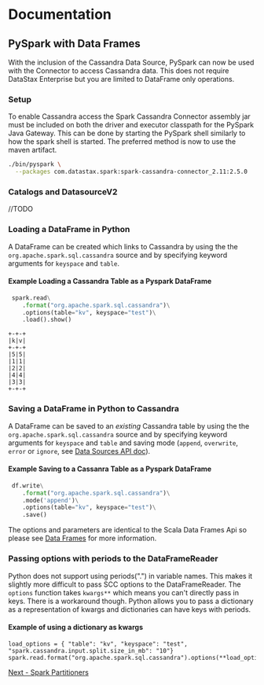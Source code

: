 # Documentation

## PySpark with Data Frames

With the inclusion of the Cassandra Data Source, PySpark can now be used with the Connector to 
access Cassandra data. This does not require DataStax Enterprise but you are limited to DataFrame
only operations.

### Setup

To enable Cassandra access the Spark Cassandra Connector assembly jar must be included on both the
driver and executor classpath for the PySpark Java Gateway. This can be done by starting the PySpark
shell similarly to how the spark shell is started. The preferred method is now to use the maven artifact.

```bash
./bin/pyspark \
  --packages com.datastax.spark:spark-cassandra-connector_2.11:2.5.0
```

### Catalogs and DatasourceV2
//TODO

### Loading a DataFrame in Python

A DataFrame can be created which links to Cassandra by using the the `org.apache.spark.sql.cassandra` 
source and by specifying keyword arguments for `keyspace` and `table`.

#### Example Loading a Cassandra Table as a Pyspark DataFrame
```python
 spark.read\
    .format("org.apache.spark.sql.cassandra")\
    .options(table="kv", keyspace="test")\
    .load().show()
```

```
+-+-+
|k|v|
+-+-+
|5|5|
|1|1|
|2|2|
|4|4|
|3|3|
+-+-+
```

### Saving a DataFrame in Python to Cassandra

A DataFrame can be saved to an *existing* Cassandra table by using the the `org.apache.spark.sql.cassandra` source and by specifying keyword arguments for `keyspace` and `table` and saving mode (`append`, `overwrite`, `error` or `ignore`, see [Data Sources API doc](https://spark.apache.org/docs/latest/sql-data-sources-load-save-functions.html#save-modes)).

#### Example Saving to a Cassanra Table as a Pyspark DataFrame
```python
 df.write\
    .format("org.apache.spark.sql.cassandra")\
    .mode('append')\
    .options(table="kv", keyspace="test")\
    .save()
```

The options and parameters are identical to the Scala Data Frames Api so
please see [Data Frames](14_data_frames.md) for more information.

### Passing options with periods to the DataFrameReader

Python does not support using periods(".") in variable names. This makes it
slightly more difficult to pass SCC options to the DataFrameReader. The `options`
function takes `kwargs**` which means you can't directly pass in keys. There is a 
workaround though. Python allows you to pass a dictionary as a representation of kwargs and dictionaries
can have keys with periods. 

#### Example of using a dictionary as kwargs

    load_options = { "table": "kv", "keyspace": "test", "spark.cassandra.input.split.size_in_mb": "10"}
    spark.read.format("org.apache.spark.sql.cassandra").options(**load_options).load().show()

[Next - Spark Partitioners](16_partitioning.md)
